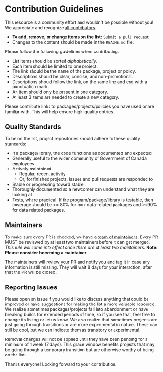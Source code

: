 # Contribution Guidelines

This resource is a community effort and wouldn't be possible without you! We appreciate and recognize [all contributors](https://github.com/swill/awesome-gc/graphs/contributors).

- **To add, remove, or change items on the list:** `Submit a pull request`
- Changes to the content should be made in the `README.md` file. 

Please follow the following guidelines when contributing:

- List items should be sorted *alphabetically*.
- Each item should be limited to one project.
- The link should be the name of the package, project or policy.
- Descriptions should be clear, concise, and non-promotional.
- Descriptions should follow the link, on the same line and end with a punctuation mark.
- An item should only be present in one category.
- At least 3 items are needed to create a new category.

Please contribute links to packages/projects/policies you have used or are familiar with. This will help ensure high-quality entries.


## Quality Standards

To be on the list, project repositories should adhere to these quality standards:

- If a package/library, the code functions as documented and expected
- Generally useful to the wider community of Government of Canada employees
- Actively maintained
  - Regular, recent activity
  - Or, for finished projects, issues and pull requests are responded to
- Stable or progressing toward stable
- Thoroughly documented so a newcomer can understand what they are looking at
- Tests, where practical. If the program/package/library is testable, then coverage should be >= 80% for non-data-related packages and >=90% for data related packages.


## Maintainers

To make sure every PR is checked, we have a [team of maintainers](MAINTAINERS). Every PR MUST be reviewed by at least two maintainers before it can get merged. *This rule will come into effect once there are at least two maintainers.* **Note: Please consider becoming a maintainer.**  

The maintainers will review your PR and notify you and tag it in case any
information is still missing. They will wait 8 days for your interaction, after
that the PR will be closed.


## Reporting Issues

Please open an issue if you would like to discuss anything that could be improved or have suggestions for making the list a more valuable resource. We realize sometimes packages/projects fall into abandonment or have breaking builds for extended periods of time, so if you see that, feel free to change its listing or let us know. We also realize that sometimes projects are just going through transitions or are more experimental in nature. These can still be cool, but we can indicate them as transitory or experimental.

Removal changes will not be applied until they have been pending for a minimum of 1 week (7 days). This grace window benefits projects that may be going through a temporary transition but are otherwise worthy of being on the list.

Thanks everyone!  Looking forward to your contribution.
